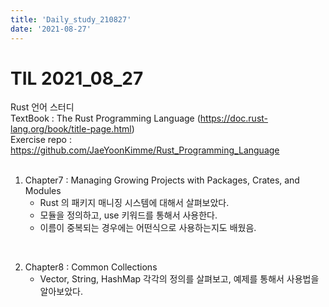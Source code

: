 ```yaml
---
title: 'Daily_study_210827'
date: '2021-08-27'
---
```


# TIL 2021_08_27
Rust 언어 스터디  
TextBook : The Rust Programming Language (https://doc.rust-lang.org/book/title-page.html)  
Exercise repo : https://github.com/JaeYoonKimme/Rust_Programming_Language  
<br> 
 
1. Chapter7 : Managing Growing Projects with Packages, Crates, and Modules
    - Rust 의 패키지 매니징 시스템에 대해서 살펴보았다.  
    - 모듈을 정의하고, use 키워드를 통해서 사용한다.  
    - 이름이 중복되는 경우에는 어떤식으로 사용하는지도 배웠음.  
      
<br>  

2. Chapter8 : Common Collections   
    - Vector, String, HashMap 각각의 정의를 살펴보고, 예제를 통해서 사용법을 알아보았다. 
<br>







